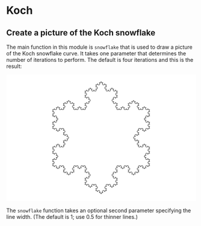 # Koch
## Create a picture of the Koch snowflake

The main function in this module is `snowflake` that is used to draw
a picture of the Koch snowflake curve. It takes one parameter that 
determines the number of iterations to perform. The default is four
iterations and this is the result:

![](snowflake.png)


The `snowflake` function takes an optional second parameter specifying
the line width. (The default is 1; use 0.5 for thinner lines.)